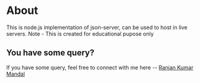 # About

This is node.js implementation of json-server, can be used to host in live servers. Note - This is created for educational pupose only

## You have some query?

If you have some query, feel free to connect with me here -- [Ranjan Kumar Mandal](https://www.linkedin.com/in/ranjan-kumar-m-818367158/)
